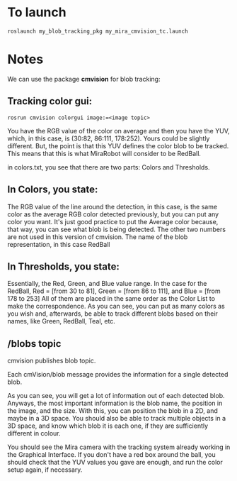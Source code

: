 # To launch
`roslaunch my_blob_tracking_pkg my_mira_cmvision_tc.launch`
# Notes
We can use the package **cmvision** for blob tracking:

## Tracking color gui:

`rosrun cmvision colorgui image:=<image topic>`


You have the RGB value of the color on average and then you have the YUV, which, in this case, is (30:82, 86:111, 178:252). Yours could be slightly different. But, the point is that this YUV defines the color blob to be tracked. This means that this is what MiraRobot will consider to be RedBall.

in colors.txt, you see that there are two parts: Colors and Thresholds.

## In Colors, you state:

The RGB value of the line around the detection, in this case, is the same color as the average RGB color detected previously, but you can put any color you want. It's just good practice to put the Average color because, that way, you can see what blob is being detected.
The other two numbers are not used in this version of cmvision.
The name of the blob representation, in this case RedBall

## In Thresholds, you state:

Essentially, the Red, Green, and Blue value range. In the case for the RedBall, Red = [from 30 to 81], Green = [from 86 to 111], and Blue = [from 178 to 253]
All of them are placed in the same order as the Color List to make the correspondence.
As you can see, you can put as many colors as you wish and, afterwards, be able to track different blobs based on their names, like Green, RedBall, Teal, etc.

## /blobs topic
cmvision publishes blob topic.

Each cmVision/blob message provides the information for a single detected blob.

As you can see, you will get a lot of information out of each detected blob. Anyways, the most important information is the blob name, the position in the image, and the size. With this, you can position the blob in a 2D, and maybe in a 3D space. You should also be able to track multiple objects in a 3D space, and know which blob it is each one, if they are sufficiently different in colour.

You should see the Mira camera with the tracking system already working in the Graphical Interface. If you don't have a red box around the ball, you should check that the YUV values you gave are enough, and run the color setup again, if necessary.
